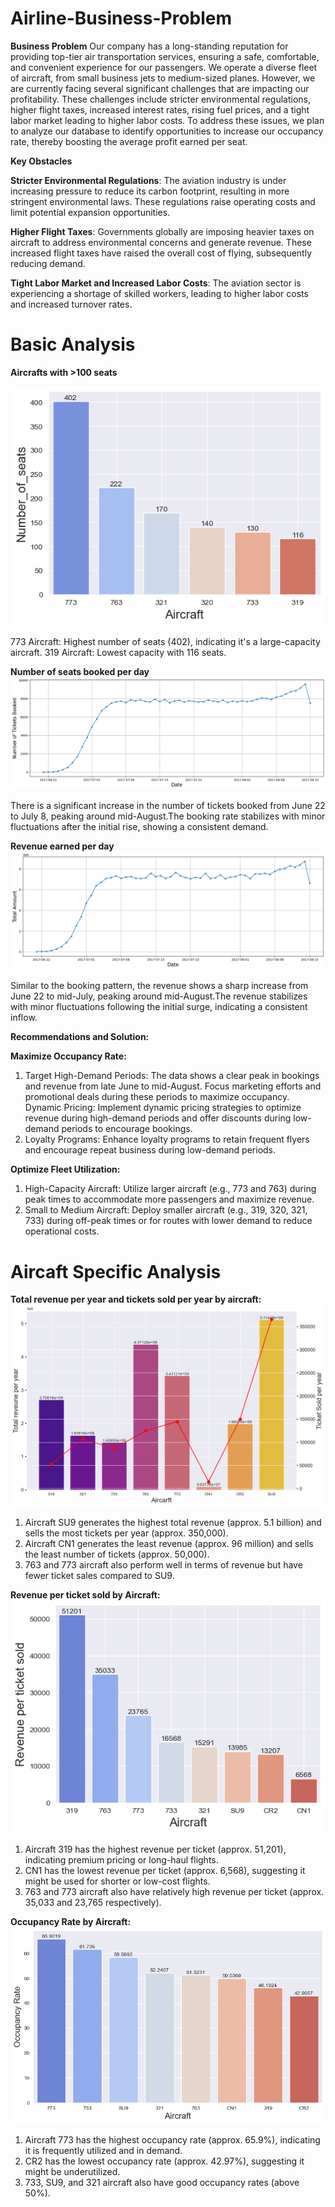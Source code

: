 # Airline-Business-Problem
**Business Problem**
Our company has a long-standing reputation for providing top-tier air transportation services, ensuring a safe, comfortable, and convenient experience for our passengers. We operate a diverse fleet of aircraft, from small business jets to medium-sized planes. However, we are currently facing several significant challenges that are impacting our profitability. These challenges include stricter environmental regulations, higher flight taxes, increased interest rates, rising fuel prices, and a tight labor market leading to higher labor costs. To address these issues, we plan to analyze our database to identify opportunities to increase our occupancy rate, thereby boosting the average profit earned per seat.

**Key Obstacles**

**Stricter Environmental Regulations**: The aviation industry is under increasing pressure to reduce its carbon footprint, resulting in more stringent environmental laws. These regulations raise operating costs and limit potential expansion opportunities.

**Higher Flight Taxes**: Governments globally are imposing heavier taxes on aircraft to address environmental concerns and generate revenue. These increased flight taxes have raised the overall cost of flying, subsequently reducing demand.

**Tight Labor Market and Increased Labor Costs**: The aviation sector is experiencing a shortage of skilled workers, leading to higher labor costs and increased turnover rates.

# Basic Analysis

**Aircrafts with >100 seats**

![alt text](https://github.com/Pra1237159/Airline-Business-Problem/blob/main/Total%20seats.png)

773 Aircraft: Highest number of seats (402), indicating it's a large-capacity aircraft.
319 Aircraft: Lowest capacity with 116 seats.

**Number of seats booked per day**
![alt_text](https://github.com/Pra1237159/Airline-Business-Problem/blob/main/Daywsie%20seat%20booked.png)

There is a significant increase in the number of tickets booked from June 22 to July 8, peaking around mid-August.The booking rate stabilizes with minor fluctuations after the initial rise, showing a consistent demand.

**Revenue earned per day**
![alt_text](https://github.com/Pra1237159/Airline-Business-Problem/blob/main/Daywise%20revenue%20earned.png)

Similar to the booking pattern, the revenue shows a sharp increase from June 22 to mid-July, peaking around mid-August.The revenue stabilizes with minor fluctuations following the initial surge, indicating a consistent inflow.

**Recommendations and Solution:**

**Maximize Occupancy Rate:**
1. Target High-Demand Periods: The data shows a clear peak in bookings and revenue from late June to mid-August. Focus marketing efforts and promotional deals during these periods to maximize occupancy.
Dynamic Pricing: Implement dynamic pricing strategies to optimize revenue during high-demand periods and offer discounts during low-demand periods to encourage bookings.
2. Loyalty Programs: Enhance loyalty programs to retain frequent flyers and encourage repeat business during low-demand periods.
   
**Optimize Fleet Utilization:**
1. High-Capacity Aircraft: Utilize larger aircraft (e.g., 773 and 763) during peak times to accommodate more passengers and maximize revenue.
2. Small to Medium Aircraft: Deploy smaller aircraft (e.g., 319, 320, 321, 733) during off-peak times or for routes with lower demand to reduce operational costs.

# Aircaft Specific Analysis

**Total revenue per year and tickets sold per year by aircraft:**
![alt_text](https://github.com/Pra1237159/Airline-Business-Problem/blob/main/Revenue%20ticket%20acft.png)

1. Aircraft SU9 generates the highest total revenue (approx. 5.1 billion) and sells the most tickets per year (approx. 350,000).
2. Aircraft CN1 generates the least revenue (approx. 96 million) and sells the least number of tickets (approx. 50,000).
3. 763 and 773 aircraft also perform well in terms of revenue but have fewer ticket sales compared to SU9.

**Revenue per ticket sold by Aircraft:**
![alt_text](https://github.com/Pra1237159/Airline-Business-Problem/blob/main/r%20per%20ticket.png)

1. Aircraft 319 has the highest revenue per ticket (approx. 51,201), indicating premium pricing or long-haul flights.
2. CN1 has the lowest revenue per ticket (approx. 6,568), suggesting it might be used for shorter or low-cost flights.
3. 763 and 773 aircraft also have relatively high revenue per ticket (approx. 35,033 and 23,765 respectively).

**Occupancy Rate by Aircraft:**
![alt_text](https://github.com/Pra1237159/Airline-Business-Problem/blob/main/or.png)

1. Aircraft 773 has the highest occupancy rate (approx. 65.9%), indicating it is frequently utilized and in demand.
2. CR2 has the lowest occupancy rate (approx. 42.97%), suggesting it might be underutilized.
3. 733, SU9, and 321 aircraft also have good occupancy rates (above 50%).

